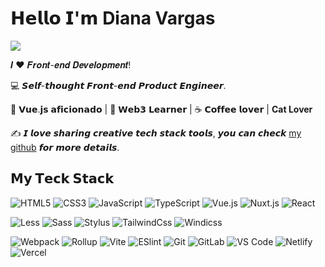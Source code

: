 # 𝗛𝗲𝗹𝗹𝗼 𝗜'𝗺 Diana Vargas


[![](https://img.shields.io/badge/-@xiaoluoboding-%23181717?style=flat-square&logo=github)](https://github.com/Diana0617)


𝑰 ❤️ 𝑭𝒓𝒐𝒏𝒕-𝒆𝒏𝒅 𝑫𝒆𝒗𝒆𝒍𝒐𝒑𝒎𝒆𝒏𝒕!

:computer: 𝙎𝙚𝙡𝙛-𝙩𝙝𝙤𝙪𝙜𝙝𝙩 𝙁𝙧𝙤𝙣𝙩-𝙚𝙣𝙙 𝙋𝙧𝙤𝙙𝙪𝙘𝙩 𝙀𝙣𝙜𝙞𝙣𝙚𝙚𝙧.

🖖 𝗩𝘂𝗲.𝗷𝘀 𝗮𝗳𝗶𝗰𝗶𝗼𝗻𝗮𝗱𝗼 | 🔐 𝗪𝗲𝗯𝟯 𝗟𝗲𝗮𝗿𝗻𝗲𝗿 | ☕️ 𝗖𝗼𝗳𝗳𝗲𝗲 𝗹𝗼𝘃𝗲𝗿 |  **Cat Lover**

:writing_hand: 𝙄 𝙡𝙤𝙫𝙚 𝙨𝙝𝙖𝙧𝙞𝙣𝙜 𝙘𝙧𝙚𝙖𝙩𝙞𝙫𝙚 𝙩𝙚𝙘𝙝 𝙨𝙩𝙖𝙘𝙠 𝙩𝙤𝙤𝙡𝙨, 𝙮𝙤𝙪 𝙘𝙖𝙣 𝙘𝙝𝙚𝙘𝙠 [my github](https://github.com/Diana0617) 𝙛𝙤𝙧 𝙢𝙤𝙧𝙚 𝙙𝙚𝙩𝙖𝙞𝙡𝙨.  


## 𝗠𝘆 𝗧𝗲𝗰𝗸 𝗦𝘁𝗮𝗰𝗸

![HTML5](https://img.shields.io/badge/-HTML5-%23E44D27?style=flat-square&logo=html5&logoColor=ffffff)
![CSS3](https://img.shields.io/badge/-CSS3-%231572B6?style=flat-square&logo=css3)
![JavaScript](https://img.shields.io/badge/-JavaScript-%23F7DF1C?style=flat-square&logo=javascript&logoColor=000000&labelColor=%23F7DF1C&color=%23FFCE5A)
![TypeScript](https://img.shields.io/badge/-TypeScript-007ACC?style=flat-square&logo=typescript&logoColor=white)
![Vue.js](https://img.shields.io/badge/-Vue.js-%232c3e50?style=flat-square&logo=vuedotjs)
![Nuxt.js](https://img.shields.io/badge/-Nuxt.js-%23282C34?style=flat-square&logo=nuxtdotjs)
![React](https://img.shields.io/badge/-React-%23282C34?style=flat-square&logo=react)

![Less](https://img.shields.io/badge/-Less-%231d365d?style=flat-square&logo=less&logoColor=ffffff)
![Sass](https://img.shields.io/badge/-Sass-%23CC6699?style=flat-square&logo=sass&logoColor=ffffff)
![Stylus](https://img.shields.io/badge/-Stylus-%23333333?style=flat-square&logo=stylus)
![TailwindCss](https://img.shields.io/badge/-TailwindCss-%231a202c?style=flat-square&logo=tailwind-css)
![Windicss](https://img.shields.io/badge/-WindiCss-%23000000?style=flat-square&logo=tailwind-css&&logoColor=48B0F1)

![Webpack](https://img.shields.io/badge/-Webpack-%232C3A42?style=flat-square&logo=webpack)
![Rollup](https://img.shields.io/badge/-Rollup-%23EC4A3F?style=flat-square&logo=rollupdotjs&logoColor=ffffff)
![Vite](https://img.shields.io/badge/-Vite-%23646CFF?style=flat-square&logo=vite&logoColor=ffffff)
![ESlint](https://img.shields.io/badge/-ESLint-%234B32C3?style=flat-square&logo=eslint)
![Git](https://img.shields.io/badge/-Git-%23F05032?style=flat-square&logo=git&logoColor=%23ffffff)
![GitLab](https://img.shields.io/badge/-GitLab-FCA121?style=flat-square&logo=gitlab)
![VS Code](https://img.shields.io/badge/-VSCode-%23007ACC?style=flat-square&logo=visual-studio-code)
![Netlify](https://img.shields.io/badge/-Netlify-%2300C7B7?style=flat-square&logo=netlify&logoColor=ffffff)
![Vercel](https://img.shields.io/badge/-Vercel-%23ffffff?style=flat-square&logo=vercel&logoColor=000000)


